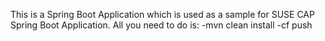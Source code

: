 This is a Spring Boot Application which is used as a sample for SUSE CAP Spring Boot Application.
All you need to do is:
-mvn clean install
-cf push
